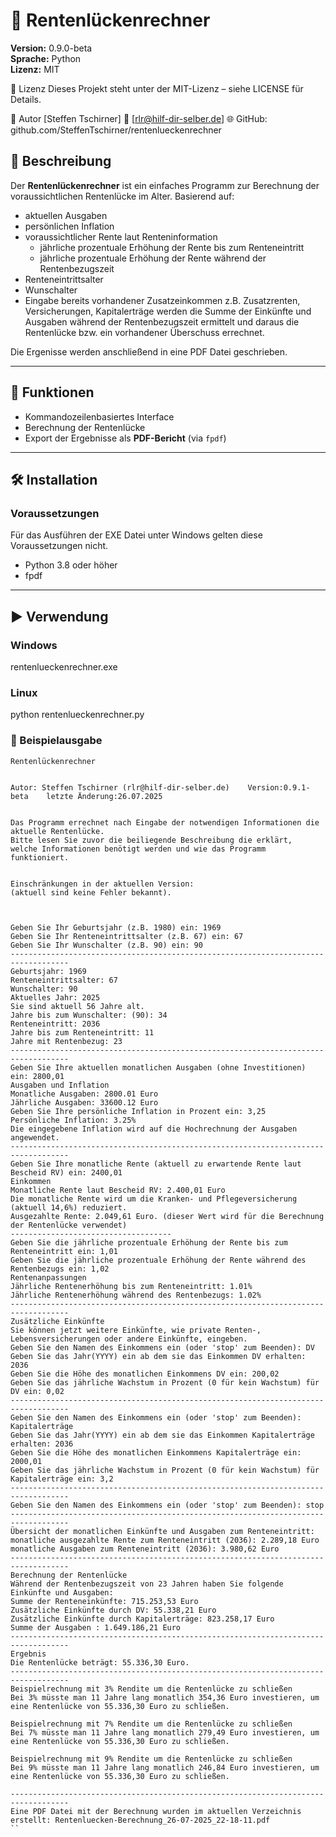 # 🧮 Rentenlückenrechner

**Version:** 0.9.0-beta  
**Sprache:** Python  
**Lizenz:**  MIT

📃 Lizenz
Dieses Projekt steht unter der MIT-Lizenz – siehe LICENSE für Details.

👤 Autor
[Steffen Tschirner]
📧 [rlr@hilf-dir-selber.de]
🌐 GitHub: github.com/SteffenTschirner/rentenlueckenrechner


## 📌 Beschreibung

Der **Rentenlückenrechner** ist ein einfaches Programm zur Berechnung der voraussichtlichen Rentenlücke im Alter.
Basierend auf:
- aktuellen Ausgaben
- persönlichen Inflation
- voraussichtlicher Rente laut Renteninformation
  - jährliche prozentuale Erhöhung der Rente bis zum Renteneintritt
  - jährliche prozentuale Erhöhung der Rente während der Rentenbezugszeit 
- Renteneintrittsalter
- Wunschalter
- Eingabe bereits vorhandener Zusatzeinkommen z.B. Zusatzrenten, Versicherungen, Kapitalerträge
werden die Summe der Einkünfte und Ausgaben während der Rentenbezugszeit ermittelt und daraus die Rentenlücke bzw. ein vorhandener Überschuss errechnet.

Die Ergenisse werden anschließend in eine PDF Datei geschrieben.


---

## 🚀 Funktionen

- Kommandozeilenbasiertes Interface
- Berechnung der Rentenlücke
- Export der Ergebnisse als **PDF-Bericht** (via `fpdf`)

---

## 🛠️ Installation

### Voraussetzungen

Für das Ausführen der EXE Datei unter Windows gelten diese Voraussetzungen nicht.
- Python 3.8 oder höher
- fpdf

---

## ▶️ Verwendung

### Windows
rentenlueckenrechner.exe 

### Linux
python rentenlueckenrechner.py

### 📄 Beispielausgabe
```
Rentenlückenrechner


Autor: Steffen Tschirner (rlr@hilf-dir-selber.de)    Version:0.9.1-beta    letzte Änderung:26.07.2025


Das Programm errechnet nach Eingabe der notwendigen Informationen die aktuelle Rentenlücke.
Bitte lesen Sie zuvor die beiliegende Beschreibung die erklärt,
welche Informationen benötigt werden und wie das Programm funktioniert.


Einschränkungen in der aktuellen Version:
(aktuell sind keine Fehler bekannt).



Geben Sie Ihr Geburtsjahr (z.B. 1980) ein: 1969
Geben Sie Ihr Renteneintrittsalter (z.B. 67) ein: 67
Geben Sie Ihr Wunschalter (z.B. 90) ein: 90
-----------------------------------------------------------------------------------
Geburtsjahr: 1969
Renteneintrittsalter: 67
Wunschalter: 90
Aktuelles Jahr: 2025
Sie sind aktuell 56 Jahre alt.
Jahre bis zum Wunschalter: (90): 34
Renteneintritt: 2036
Jahre bis zum Renteneintritt: 11
Jahre mit Rentenbezug: 23
-----------------------------------------------------------------------------------
Geben Sie Ihre aktuellen monatlichen Ausgaben (ohne Investitionen) ein: 2800,01
Ausgaben und Inflation
Monatliche Ausgaben: 2800.01 Euro
Jährliche Ausgaben: 33600.12 Euro
Geben Sie Ihre persönliche Inflation in Prozent ein: 3,25
Persönliche Inflation: 3.25%
Die eingegebene Inflation wird auf die Hochrechnung der Ausgaben angewendet.
-----------------------------------------------------------------------------------
Geben Sie Ihre monatliche Rente (aktuell zu erwartende Rente laut Bescheid RV) ein: 2400,01
Einkommen
Monatliche Rente laut Bescheid RV: 2.400,01 Euro
Die monatliche Rente wird um die Kranken- und Pflegeversicherung (aktuell 14,6%) reduziert.
Ausgezahlte Rente: 2.049,61 Euro. (dieser Wert wird für die Berechnung der Rentenlücke verwendet)
------------------------------------
Geben Sie die jährliche prozentuale Erhöhung der Rente bis zum Renteneintritt ein: 1,01
Geben Sie die jährliche prozentuale Erhöhung der Rente während des Rentenbezugs ein: 1,02
Rentenanpassungen
Jährliche Rentenerhöhung bis zum Renteneintritt: 1.01%
Jährliche Rentenerhöhung während des Rentenbezugs: 1.02%
-----------------------------------------------------------------------------------
Zusätzliche Einkünfte
Sie können jetzt weitere Einkünfte, wie private Renten-, Lebensversicherungen oder andere Einkünfte, eingeben.
Geben Sie den Namen des Einkommens ein (oder 'stop' zum Beenden): DV
Geben Sie das Jahr(YYYY) ein ab dem sie das Einkommen DV erhalten: 2036
Geben Sie die Höhe des monatlichen Einkommens DV ein: 200,02
Geben Sie das jährliche Wachstum in Prozent (0 für kein Wachstum) für DV ein: 0,02
-----------------------------------------------------------------------------------
Geben Sie den Namen des Einkommens ein (oder 'stop' zum Beenden): Kapitalerträge
Geben Sie das Jahr(YYYY) ein ab dem sie das Einkommen Kapitalerträge erhalten: 2036
Geben Sie die Höhe des monatlichen Einkommens Kapitalerträge ein: 2000,01
Geben Sie das jährliche Wachstum in Prozent (0 für kein Wachstum) für Kapitalerträge ein: 3,2
-----------------------------------------------------------------------------------
Geben Sie den Namen des Einkommens ein (oder 'stop' zum Beenden): stop
-----------------------------------------------------------------------------------
Übersicht der monatlichen Einkünfte und Ausgaben zum Renteneintritt:
monatliche ausgezahlte Rente zum Renteneintritt (2036): 2.289,18 Euro
monatliche Ausgaben zum Renteneintritt (2036): 3.980,62 Euro
-----------------------------------------------------------------------------------
Berechnung der Rentenlücke
Während der Rentenbezugszeit von 23 Jahren haben Sie folgende Einkünfte und Ausgaben:
Summe der Renteneinkünfte: 715.253,53 Euro
Zusätzliche Einkünfte durch DV: 55.338,21 Euro
Zusätzliche Einkünfte durch Kapitalerträge: 823.258,17 Euro
Summe der Ausgaben : 1.649.186,21 Euro
-----------------------------------------------------------------------------------
Ergebnis
Die Rentenlücke beträgt: 55.336,30 Euro.
-----------------------------------------------------------------------------------
Beispielrechnung mit 3% Rendite um die Rentenlücke zu schließen
Bei 3% müsste man 11 Jahre lang monatlich 354,36 Euro investieren, um eine Rentenlücke von 55.336,30 Euro zu schließen.

Beispielrechnung mit 7% Rendite um die Rentenlücke zu schließen
Bei 7% müsste man 11 Jahre lang monatlich 279,49 Euro investieren, um eine Rentenlücke von 55.336,30 Euro zu schließen.

Beispielrechnung mit 9% Rendite um die Rentenlücke zu schließen
Bei 9% müsste man 11 Jahre lang monatlich 246,84 Euro investieren, um eine Rentenlücke von 55.336,30 Euro zu schließen.

-----------------------------------------------------------------------------------
Eine PDF Datei mit der Berechnung wurden im aktuellen Verzeichnis erstellt: Rentenluecken-Berechnung_26-07-2025_22-18-11.pdf
``
